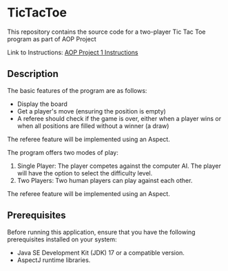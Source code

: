# TicTacToe 

This repository contains the source code for a two-player Tic Tac Toe program as part of AOP Project 

Link to Instructions:
[AOP Project 1 Instructions](https://github.com/DSappington/TicTacToe/blob/main/5%20AOP%20Project%2011.pdf)


## Description

The basic features of the program are as follows:

- Display the board
- Get a player's move (ensuring the position is empty)
- A referee should check if the game is over, either when a player wins or when all positions are filled without a winner (a draw)

The referee feature will be implemented using an Aspect.

The program offers two modes of play:
1. Single Player: The player competes against the computer AI. The player will have the option to select the difficulty level.
2. Two Players: Two human players can play against each other.

The referee feature will be implemented using an Aspect.


## Prerequisites

Before running this application, ensure that you have the following prerequisites installed on your system:

- Java SE Development Kit (JDK) 17 or a compatible version.
- AspectJ runtime libraries.



